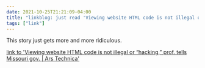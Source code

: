 ```yaml
---
date: 2021-10-25T21:21:09-04:00
title: "linkblog: just read 'Viewing website HTML code is not illegal or “hacking,” prof. tells Missouri gov. | Ars Technica'"
tags: ["link"]
---
```

This story just gets more and more ridiculous.
 
[link to 'Viewing website HTML code is not illegal or “hacking,” prof. tells Missouri gov. | Ars Technica'](https://arstechnica.com/tech-policy/2021/10/viewing-website-html-code-is-not-illegal-or-hacking-prof-tells-missouri-gov/)

